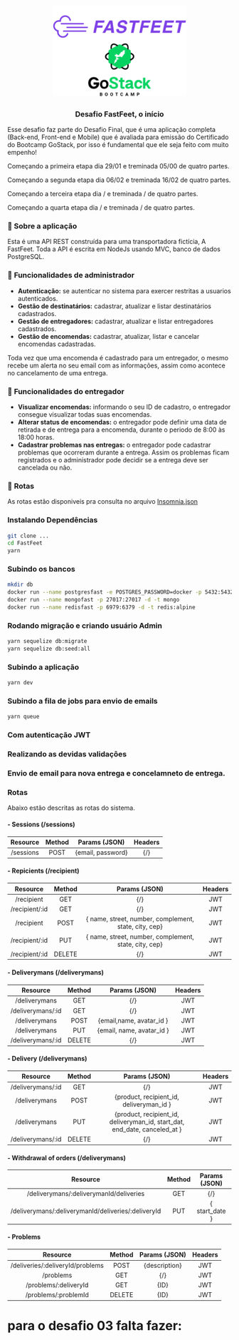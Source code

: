 <h1 align="center">
  <img alt="Fastfeet" title="Fastfeet" src=".github/LogoFastFeetGoStack.png" width="300px" />
</h1>

<h3 align="center">
  Desafio  FastFeet, o início
</h3>


<p>Esse desafio faz parte do Desafio Final, que é uma aplicação completa (Back-end, Front-end e Mobile) que é avaliada para emissão do Certificado do Bootcamp GoStack, por isso é fundamental que ele seja feito com muito empenho!</p>

<p>Começando a primeira etapa dia 29/01 e treminada 05/00 de quatro partes. </p>

<p>Começando a segunda etapa dia 06/02 e treminada 16/02 de quatro partes. </p>

<p>Começando a terceira etapa dia / e treminada / de quatro partes. </p>

<p>Começando a quarta etapa dia / e treminada / de quatro partes. </p>


### :memo: Sobre a aplicação

Esta é uma API REST construída para uma transportadora fictícia, A FastFeet. Toda a API é escrita em NodeJs usando MVC, banco de dados PostgreSQL.

### :bookmark_tabs: **Funcionalidades de administrador**

- **Autenticação:** se autenticar no sistema para exercer restritas a usuarios autenticados.
- **Gestão de destinatários:** cadastrar, atualizar e listar destinatários cadastrados.
- **Gestão de entregadores:** cadastrar, atualizar e listar entregadores cadastrados.
- **Gestão de encomendas:** cadastrar, atualizar, listar e cancelar encomendas cadastradas.

Toda vez que uma encomenda é cadastrado para um entregador, o mesmo recebe um alerta no seu email com as informações, assim como acontece no cancelamento de uma entrega.

### :bookmark_tabs: **Funcionalidades do entregador**

- **Visualizar encomendas:** informando o seu ID de cadastro, o entregador consegue visualizar todas suas encomendas.
- **Alterar status de encomendas:** o entregador pode definir uma data de retirada e de entrega para a encomenda, durante o periodo de 8:00 às 18:00 horas.
- **Cadastrar problemas nas entregas:** o entregador pode cadastrar problemas que ocorreram durante a entrega. Assim os problemas ficam registrados e o administrador pode decidir se a entrega deve ser cancelada ou não.

### :bookmark_tabs: **Rotas**
As rotas estão disponiveis pra consulta no arquivo <a href="https://https://github.com/fabianoobispo/FastFeet/blob/master/Insomnia_2020-02-13.json" target="_blank" alt="Rotas">Insomnia.json</a>

### Instalando Dependências
```sh
git clone ...
cd FastFeet
yarn
```

### Subindo os bancos
```sh
mkdir db
docker run --name postgresfast -e POSTGRES_PASSWORD=docker -p 5432:5432 -d postgres
docker run --name mongofast -p 27017:27017 -d -t mongo
docker run --name redisfast -p 6979:6379 -d -t redis:alpine
```


### Rodando migração e criando usuário Admin
```sh
yarn sequelize db:migrate
yarn sequelize db:seed:all
```

### Subindo a aplicação
```sh
yarn dev
```
### Subindo a fila de jobs para envio de emails
```sh
yarn queue
```
### Com autenticação JWT

### Realizando as devidas validaçôes

### Envio de email para nova entrega e concelamneto de entrega.

### **Rotas**

Abaixo estão descritas as rotas do sistema.

  #### - Sessions (/sessions)

   | Resource | Method | Params (JSON) | Headers |
| :---:      | :---:  |    :---:      |    :---: |
| /sessions    | POST  | {email, password} | {/} |

#### - Repicients (/recipient)

   | Resource | Method | Params (JSON) | Headers |
| :---:      | :---:  |    :---:      |    :---: |
| /recipient    | GET   | {/} | JWT |
| /recipient/:id    | GET    | {/} | JWT |
| /recipient    | POST   | { name, street, number, complement, state, city, cep} | JWT |
| /recipient/:id    | PUT    | { name, street, number, complement, state, city, cep}  | JWT |
| /recipient/:id    | DELETE   | {/} | JWT |



  #### - Deliverymans (/deliverymans)

   | Resource | Method | Params (JSON) | Headers |
| :---:      | :---:  |    :---:      |    :---: |
| /deliverymans    | GET  | {/} | JWT |
| /deliverymans/:id    | GET  | {/} | JWT|
| /deliverymans    | POST  | {email,name, avatar_id } | JWT |
| /deliverymans    | PUT  | {email, name, avatar_id } | JWT |
| /deliverymans/:id    | DELETE  | {/} | JWT |

  #### - Delivery (/deliverymans)

   | Resource | Method | Params (JSON) | Headers |
| :---:      | :---:  |    :---:      |    :---: |
| /deliverymans/:id    | GET  | {/} | JWT|
| /deliverymans    | POST  | {product, recipient_id, deliveryman_id } | JWT |
| /deliverymans    | PUT  | {product, recipient_id, deliveryman_id, start_dat, end_date, canceled_at } | JWT |
| /deliverymans/:id    | DELETE  | {/} | JWT |


  #### - Withdrawal of orders (/deliverymans)

   | Resource | Method | Params (JSON) | Headers |
| :---:      | :---:  |    :---:      |    :---: |
| /deliverymans/:deliverymanId/deliveries  | GET  | {/} | {/} |
| /deliverymans/:deliverymanId/deliveries/:deliveryId    | PUT  | { start_date } | {/} |


 #### - Problems

   | Resource | Method | Params (JSON) | Headers |
| :---:      | :---:  |    :---:      |    :---: |
| /deliveries/:deliveryId/problems   | POST  | {description} | JWT|
| /problems   | GET  | {/} | JWT |
| /problems/:deliveryId    | GET  | {ID} | JWT |
| /problems/:problemId    | DELETE  | {ID} | JWT |




# para o desafio 03 falta fazer:




